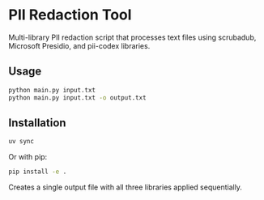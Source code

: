 # PII Redaction Tool

Multi-library PII redaction script that processes text files using scrubadub, Microsoft Presidio, and pii-codex libraries.

## Usage

```bash
python main.py input.txt
python main.py input.txt -o output.txt
```

## Installation

```bash
uv sync
```

Or with pip:
```bash
pip install -e .
```

Creates a single output file with all three libraries applied sequentially.

